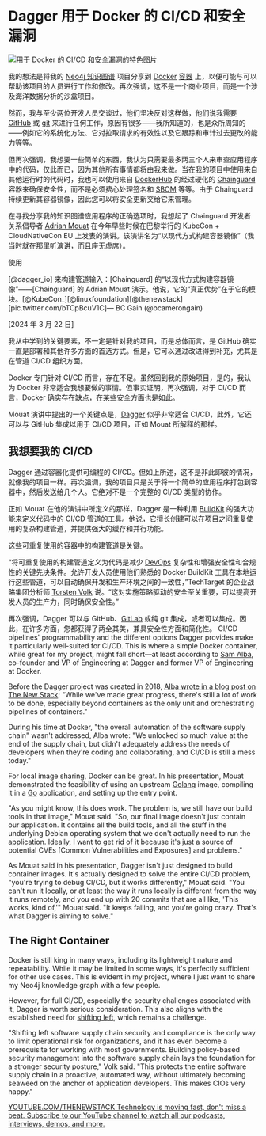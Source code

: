 # Dagger 用于 Docker 的 CI/CD 和安全漏洞

![用于 Docker 的 CI/CD 和安全漏洞的特色图片](https://cdn.thenewstack.io/media/2024/09/b31bafd4-olivie-strauss-fsdvg0_9haa-unsplash-1-1024x683.jpg)

我的想法是将我的 [Neo4j 知识图谱](https://thenewstack.io/build-a-movie-database-with-neo4js-knowledge-graph-sandbox/) 项目分享到 [Docker](https://thenewstack.io/why-capistrano-got-usurped-by-docker-and-then-kubernetes/) [容器](https://thenewstack.io/containers/) 上，以便可能与可以帮助该项目的人员进行工作和修改。再次强调，这不是一个商业项目，而是一个涉及海洋数据分析的沙盒项目。

然而，我与至少两位开发人员交谈过，他们坚决反对这样做，他们说我需要 [GitHub](https://thenewstack.io/this-year-in-programming-go-rust-github-lead-2021-stories/) 或 [git](https://thenewstack.io/dont-mess-with-the-master-working-with-branches-in-git-and-github/) 来进行任何工作，原因有很多——我所知道的，也是众所周知的——例如它的系统化方法、它对拉取请求的有效性以及它跟踪和审计过去更改的能力等等。

但再次强调，我想要一些简单的东西，我认为只需要最多两三个人来审查应用程序中的代码，仅此而已，因为其他所有事情都将由我来做。当在我的项目中使用来自其他运行时的代码时，我也可以使用来自 [DockerHub](https://thenewstack.io/docker-hub-limits-what-they-are-and-how-to-route-around-them/) 的经过硬化的 [Chainguard](https://www.chainguard.dev/?utm_content=inline+mention) 容器来确保安全性，而不是必须费心处理签名和 [SBOM](https://thenewstack.io/software-composition-analysis-and-sboms-a-united-defense/) 等等。由于 Chainguard 持续更新其容器镜像，因此您可以将安全更新交给它来管理。

在寻找分享我的知识图谱应用程序的正确选项时，我想起了 Chainguard 开发者关系倡导者 [Adrian Mouat](https://www.linkedin.com/in/adrianmouat/) 在今年早些时候在巴黎举行的 KubeCon + CloudNativeCon EU 上发表的演讲。该演讲名为“以现代方式构建容器镜像”（我当时就在那里听演讲，而且座无虚席）。

使用

[@dagger_io] 来构建管道输入：[Chainguard] 的“以现代方式构建容器镜像”——[Chainguard] 的 Adrian Mouat 演示。他说，它的“真正优势”在于它的模块。[@KubeCon_][@linuxfoundation][@thenewstack][pic.twitter.com/bTCpBcuV1C]— BC Gain (@bcamerongain)

[2024 年 3 月 22 日]

我从中学到的关键要素，不一定是针对我的项目，而是总体而言，是 GitHub 确实一直是部署和其他许多方面的首选方式。但是，它可以通过改进得到补充，尤其是在管道 CI/CD 组织方面。

Docker 专门针对 CI/CD 而言，存在不足。虽然回到我的原始项目，是的，我认为 Docker 非常适合我想要做的事情。但事实证明，再次强调，对于 CI/CD 而言，Docker 确实存在缺点，在某些安全方面也是如此。

Mouat 演讲中提出的一个关键点是，[Dagger](https://thenewstack.io/solomon-hykes-dagger-brings-the-promise-of-docker-to-ci-cd/) 似乎非常适合 CI/CD，此外，它还可以与 GitHub 集成以用于 CI/CD 项目，正如 Mouat 所解释的那样。

## 我想要我的 CI/CD

Dagger 通过容器化提供可编程的 CI/CD。但如上所述，这不是非此即彼的情况，就像我的项目一样。再次强调，我的项目只是关于将一个简单的应用程序打包到容器中，然后发送给几个人。它绝对不是一个完整的 CI/CD 类型的协作。

正如 Mouat 在他的演讲中所定义的那样，Dagger 是一种利用 [BuildKit](https://docs.docker.com/build/buildkit/) 的强大功能来定义代码中的 CI/CD 管道的工具。他说，它擅长创建可以在项目之间重复使用的复杂构建管道，并提供强大的缓存和并行功能。

这些可重复使用的容器中的构建管道是关键。

“将可重复使用的构建管道定义为代码是减少 [DevOps](https://thenewstack.io/devops/) 复杂性和增强安全性和合规性的关键先决条件。允许开发人员使用他们熟悉的 Docker BuildKit 工具在本地运行这些管道，可以自动确保开发和生产环境之间的一致性，”TechTarget 的企业战略集团分析师 [Torsten Volk](https://www.linkedin.com/in/torstenvolk/) 说。“这对实施策略驱动的安全至关重要，可以提高开发人员的生产力，同时确保安全性。”

再次强调，Dagger 可以与 GitHub、[GitLab](https://about.gitlab.com/?utm_content=inline+mention) 或纯 git 集成，或者可以集成。因此，在许多方面，您都获得了两全其美，兼具安全性方面和简化性。
CI/CD pipelines' programmability and the different options Dagger provides make it particularly well-suited for CI/CD. This is where a simple Docker container, while great for my project, might fall short—at least according to [Sam Alba](https://www.linkedin.com/in/samalba/), co-founder and VP of Engineering at Dagger and former VP of Engineering at Docker.

Before the Dagger project was created in 2018, [Alba wrote in a blog post on The New Stack](https://thenewstack.io/docker-at-10-3-things-we-got-right-3-things-we-got-wrong/): "While we've made great progress, there's still a lot of work to be done, especially beyond containers as the only unit and orchestrating pipelines of containers."

During his time at Docker, "the overall automation of the software supply chain" wasn't addressed, Alba wrote: "We unlocked so much value at the end of the supply chain, but didn't adequately address the needs of developers when they're coding and collaborating, and CI/CD is still a mess today."

For local image sharing, Docker can be great. In his presentation, Mouat demonstrated the feasibility of using an upstream [Golang](https://thenewstack.io/golang-what-are-constants-in-go-and-how-do-you-use-them/) image, compiling it in a [Go](https://thenewstack.io/go-the-programming-language-of-the-cloud/) application, and setting up the entry point.

"As you might know, this does work. The problem is, we still have our build tools in that image," Mouat said. "So, our final image doesn't just contain our application. It contains all the build tools, and all the stuff in the underlying Debian operating system that we don't actually need to run the application. Ideally, I want to get rid of it because it's just a source of potential CVEs [Common Vulnerabilities and Exposures] and problems."

As Mouat said in his presentation, Dagger isn't just designed to build container images. It's actually designed to solve the entire CI/CD problem, "you're trying to debug CI/CD, but it works differently," Mouat said. "You can't run it locally, or at least the way it runs locally is different from the way it runs remotely, and you end up with 20 commits that are all like, 'This works, kind of,'" Mouat said. "It keeps failing, and you're going crazy. That's what Dagger is aiming to solve."

## The Right Container
Docker is still king in many ways, including its lightweight nature and repeatability. While it may be limited in some ways, it's perfectly sufficient for other use cases. This is evident in my project, where I just want to share my Neo4j knowledge graph with a few people.

However, for full CI/CD, especially the security challenges associated with it, Dagger is worth serious consideration. This also aligns with the established need for [shifting left](https://thenewstack.io/shifting-left-is-now-mainstream-for-developers-or-is-it/), which remains a challenge.

"Shifting left software supply chain security and compliance is the only way to limit operational risk for organizations, and it has even become a prerequisite for working with most governments. Building policy-based security management into the software supply chain lays the foundation for a stronger security posture," Volk said. "This protects the entire software supply chain in a proactive, automated way, without ultimately becoming seaweed on the anchor of application developers. This makes CIOs very happy."

[
YOUTUBE.COM/THENEWSTACK
Technology is moving fast, don't miss a beat. Subscribe to our YouTube
channel to watch all our podcasts, interviews, demos, and more.
](https://youtube.com/thenewstack?sub_confirmation=1)